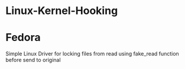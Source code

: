 # Linux-Kernel-Hooking
# Fedora
Simple Linux Driver for locking files from read using fake_read function before send to original
